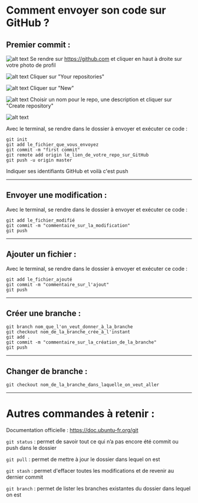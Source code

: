 # Comment envoyer son code sur GitHub ?

## Premier commit :

![alt text](https://github.com/LaManuAmiens/lessons/blob/master/GitHub/GitHub1.png)
Se rendre sur https://github.com et cliquer en haut à droite sur votre photo de profil

![alt text](https://github.com/LaManuAmiens/lessons/blob/master/GitHub/GitHub2.png)
Cliquer sur "Your repositories"

![alt text](https://github.com/LaManuAmiens/lessons/blob/master/GitHub/GitHub3.png)
Cliquer sur "New"

![alt text](https://github.com/LaManuAmiens/lessons/blob/master/GitHub/GitHub4.png)
Choisir un nom pour le repo, une description et cliquer sur "Create repository"

![alt text](https://github.com/LaManuAmiens/lessons/blob/master/GitHub/GitHub5.png)

Avec le terminal, se rendre dans le dossier à envoyer et exécuter ce code :


```
git init
git add le_fichier_que_vous_envoyez
git commit -m "first commit"
git remote add origin le_lien_de_votre_repo_sur_GitHub
git push -u origin master
```

Indiquer ses identifiants GitHub et voilà c'est push 

----

## Envoyer une modification :

Avec le terminal, se rendre dans le dossier à envoyer et exécuter ce code :

```
git add le_fichier_modifié
git commit -m "commentaire_sur_la_modification"
git push
```

----

## Ajouter un fichier :

Avec le terminal, se rendre dans le dossier à envoyer et exécuter ce code :

```
git add le_fichier_ajouté
git commit -m "commentaire_sur_l'ajout"
git push
```

----

## Créer une branche :

```
git branch nom_que_l'on_veut_donner_à_la_branche
git checkout nom_de_la_branche_crée_à_l'instant
git add .
git commit -m "commentaire_sur_la_création_de_la_branche"
git push
```

----

## Changer de branche :

```
git checkout nom_de_la_branche_dans_laquelle_on_veut_aller
```

----

# Autres commandes à retenir :

Documentation officielle : https://doc.ubuntu-fr.org/git

`git status` : permet de savoir tout ce qui n’a pas encore été commit ou push dans le dossier

`git pull` : permet de mettre à jour le dossier dans lequel on est

`git stash` : permet d'effacer toutes les modifications et de revenir au dernier commit

`git branch` : permet de lister les branches existantes du dossier dans lequel on est
